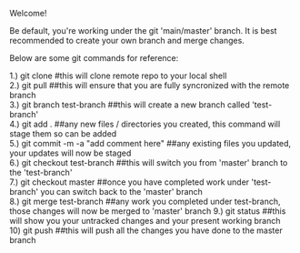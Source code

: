 Welcome!

Be default, you're working under the git 'main/master' branch. It is best recommended to create your own branch and merge changes.

Below are some git commands for reference:

1.) git clone <insert repo.git>   #this will clone remote repo to your local shell  
2.) git pull  ##this will ensure that you are fully syncronized with the remote branch   
3.) git branch test-branch  ##this will create a new branch called 'test-branch'  
4.) git add .  ##any new files / directories you created, this command will stage them so can be added  
5.) git commit -m -a "add comment here"  ##any existing files you updated, your updates will now be staged  
6.) git checkout test-branch  ##this will switch you from 'master' branch to the 'test-branch'  
7.) git checkout master  ##once you have completed work under 'test-branch' you can switch back to the 'master' branch  
8.) git merge test-branch  ##any work you completed under test-branch, those changes will now be merged to 'master' branch
9.) git status  ##this will show you your untracked changes and your present working branch  
10) git push  ##this will push all the changes you have done to the master branch 

